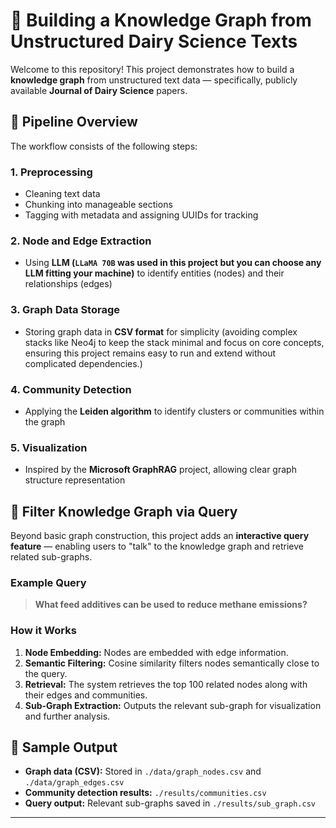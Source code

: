 # 🐄 Building a Knowledge Graph from Unstructured Dairy Science Texts

Welcome to this repository! This project demonstrates how to build a **knowledge graph** from unstructured text data — specifically, publicly available **Journal of Dairy Science** papers.

## 🚀 Pipeline Overview

The workflow consists of the following steps:

### 1. Preprocessing
- Cleaning text data
- Chunking into manageable sections
- Tagging with metadata and assigning UUIDs for tracking

### 2. Node and Edge Extraction
- Using **LLM (`LLaMA 70B` was used in this project but you can choose any LLM fitting your machine)** to identify entities (nodes) and their relationships (edges)

### 3. Graph Data Storage
- Storing graph data in **CSV format** for simplicity (avoiding complex stacks like Neo4j to keep the stack minimal and focus on core concepts, ensuring this project remains easy to run and extend without complicated dependencies.)

### 4. Community Detection
- Applying the **Leiden algorithm** to identify clusters or communities within the graph

### 5. Visualization
- Inspired by the **Microsoft GraphRAG** project, allowing clear graph structure representation

## 🧠 Filter Knowledge Graph via Query

Beyond basic graph construction, this project adds an **interactive query feature** — enabling users to "talk" to the knowledge graph and retrieve related sub-graphs.

### Example Query
> **What feed additives can be used to reduce methane emissions?**

### How it Works
1. **Node Embedding:** Nodes are embedded with edge information.
2. **Semantic Filtering:** Cosine similarity filters nodes semantically close to the query.
3. **Retrieval:** The system retrieves the top 100 related nodes along with their edges and communities.
4. **Sub-Graph Extraction:** Outputs the relevant sub-graph for visualization and further analysis.

## 🎯 Sample Output

- **Graph data (CSV):** Stored in `./data/graph_nodes.csv` and `./data/graph_edges.csv`
- **Community detection results:** `./results/communities.csv`
- **Query output:** Relevant sub-graphs saved in `./results/sub_graph.csv`

---
